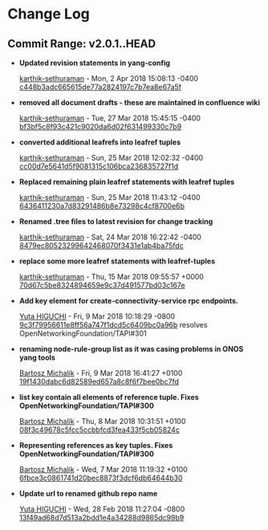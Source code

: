# Change Log
## Commit Range: v2.0.1..HEAD


* __Updated revision statements in yang-config__

    [karthik-sethuraman](mailto:karthik.sethuraman@necam.com) - Mon, 2 Apr 2018 15:08:13 -0400
    [c448b3adc665615de77a2824197c7b7ea8e67a5f](https://github.com/OpenNetworkingFoundation/Snowmass-ONFOpenTransport/commit/c448b3adc665615de77a2824197c7b7ea8e67a5f) 
    

* __removed all document drafts - these are maintained in confluence wiki__

    [karthik-sethuraman](mailto:karthik.sethuraman@necam.com) - Tue, 27 Mar 2018 15:45:15 -0400
    [bf3bf5c8f93c421c9020da6d02f631499330c7b9](https://github.com/OpenNetworkingFoundation/Snowmass-ONFOpenTransport/commit/bf3bf5c8f93c421c9020da6d02f631499330c7b9) 
    

* __converted additional leafrefs into leafref tuples__

    [karthik-sethuraman](mailto:karthik.sethuraman@necam.com) - Sun, 25 Mar 2018 12:02:32 -0400
    [cc00d7e5641d5f9081315c106bca236835727f1d](https://github.com/OpenNetworkingFoundation/Snowmass-ONFOpenTransport/commit/cc00d7e5641d5f9081315c106bca236835727f1d) 
    

* __Replaced remaining plain leafref statements with leafref tuples__

    [karthik-sethuraman](mailto:karthik.sethuraman@necam.com) - Sun, 25 Mar 2018 11:43:12 -0400
    [6436411230a7d83291486b8e73298c4cf8700e6b](https://github.com/OpenNetworkingFoundation/Snowmass-ONFOpenTransport/commit/6436411230a7d83291486b8e73298c4cf8700e6b) 
    

* __Renamed .tree files to latest revision for change tracking__

    [karthik-sethuraman](mailto:karthik.sethuraman@necam.com) - Sat, 24 Mar 2018 16:22:42 -0400
    [8479ec80523299642468070f3431e1ab4ba75fdc](https://github.com/OpenNetworkingFoundation/Snowmass-ONFOpenTransport/commit/8479ec80523299642468070f3431e1ab4ba75fdc) 
    

* __replace some more leafref statements with leafref-tuples__

    [karthik-sethuraman](mailto:karthik.sethuraman@necam.com) - Thu, 15 Mar 2018 09:55:57 +0000
    [70d67c5be8324894659e9c37d491577bd03c167e](https://github.com/OpenNetworkingFoundation/Snowmass-ONFOpenTransport/commit/70d67c5be8324894659e9c37d491577bd03c167e) 
    

* __Add key element for create-connectivity-service rpc endpoints.__

    [Yuta HIGUCHI](mailto:y-higuchi@ak.jp.nec.com) - Fri, 9 Mar 2018 10:18:29 -0800
    [9c3f79956611e8ff56a747f1dcd5c6409bc0a96b](https://github.com/OpenNetworkingFoundation/Snowmass-ONFOpenTransport/commit/9c3f79956611e8ff56a747f1dcd5c6409bc0a96b) 
    resolves OpenNetworkingFoundation/TAPI#301
    

* __renaming node-rule-group list as it was casing problems in ONOS yang tools__

    [Bartosz Michalik](mailto:Bartosz.Michalik@amartus.com) - Fri, 9 Mar 2018 16:41:27 +0100
    [19f1430dabc6d82589ed657a8c8f6f7bee0bc7fd](https://github.com/OpenNetworkingFoundation/Snowmass-ONFOpenTransport/commit/19f1430dabc6d82589ed657a8c8f6f7bee0bc7fd) 
    

* __list key contain all elements of reference tuple. Fixes OpenNetworkingFoundation/TAPI#300__

    [Bartosz Michalik](mailto:Bartosz.Michalik@amartus.com) - Thu, 8 Mar 2018 10:31:51 +0100
    [08f3c49678c5fcc5ccbbfcd3fea433f5cb05824c](https://github.com/OpenNetworkingFoundation/Snowmass-ONFOpenTransport/commit/08f3c49678c5fcc5ccbbfcd3fea433f5cb05824c) 
    

* __Representing references as key tuples. Fixes OpenNetworkingFoundation/TAPI#300__

    [Bartosz Michalik](mailto:Bartosz.Michalik@amartus.com) - Wed, 7 Mar 2018 11:19:32 +0100
    [6fbce3c0861741d20bec8873f3dcf6db64644b30](https://github.com/OpenNetworkingFoundation/Snowmass-ONFOpenTransport/commit/6fbce3c0861741d20bec8873f3dcf6db64644b30) 
    

* __Update url to renamed github repo name__

    [Yuta HIGUCHI](mailto:y-higuchi@ak.jp.nec.com) - Wed, 28 Feb 2018 11:27:04 -0800
    [13f49ad68d7d513a2bdd1e4a34288d9865dc99b9](https://github.com/OpenNetworkingFoundation/Snowmass-ONFOpenTransport/commit/13f49ad68d7d513a2bdd1e4a34288d9865dc99b9) 
    


